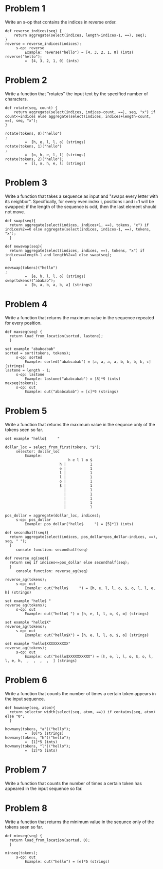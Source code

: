 # Problem 1
Write an s-op that contains the indices in reverse order.

```
def reverse_indices(seq) {
    return aggregate(select(indices, length-indices-1, ==), seq);
}
reverse = reverse_indices(indices);
     s-op: reverse
         Example: reverse("hello") = [4, 3, 2, 1, 0] (ints)
reverse("hello");
         =  [4, 3, 2, 1, 0] (ints)
```

# Problem 2
Write a function that "rotates" the input text by the specified number of characters.

```
def rotate(seq, count) {
    return aggregate(select(indices, indices-count, ==), seq, "x") if count<=indices else aggregate(select(indices, indices+length-count, ==), seq, "x");
}

rotate(tokens, 0)("hello")
;
         =  [h, e, l, l, o] (strings)
rotate(tokens, 1)("hello")
;
         =  [o, h, e, l, l] (strings)
rotate(tokens, 2)("hello");
         =  [l, o, h, e, l] (strings)
```

# Problem 3
Write a function that takes a sequence as input and "swaps every letter with its neighbor". Specifically, for every even index i, positions i and i+1 will be swapped; if the length of the sequence is odd, then the last element should not move.

```
def swap(seq){
  return aggregate(select(indices, indices+1, ==), tokens, "x") if indices%2==0 else aggregate(select(indices, indices-1, ==), tokens, "x");
  }

def newswap(seq){
  return aggregate(select(indices, indices, ==), tokens, "x") if indices==length-1 and length%2==1 else swap(seq);
  }

newswap(tokens)("hello")
;
         =  [e, h, l, l, o] (strings)
swap(tokens)("ababab");
         =  [b, a, b, a, b, a] (strings)
```

# Problem 4
Write a function that returns the maximum value in the sequence repeated for every position.

```
def maxseq(seq) {
  return load_from_location(sorted, lastone);
  }

set example "ababcabab"
sorted = sort(tokens, tokens);
     s-op: sorted
         Example: sorted("ababcabab") = [a, a, a, a, b, b, b, b, c] (strings)
lastone = length - 1;
     s-op: lastone
         Example: lastone("ababcabab") = [8]*9 (ints)
maxseq(tokens);
     s-op: out
         Example: out("ababcabab") = [c]*9 (strings)
```

# Problem 5
Write a function that returns the maximum value in the sequnce only of the tokens seen so far.

```
set example "hello$     "

dollar_loc = select_from_first(tokens, "$");
     selector: dollar_loc
         Example:
                             h e l l o $
                         h |           1
                         e |           1
                         l |           1
                         l |           1
                         o |           1
                         $ |           1
                           |           1
                           |           1
                           |           1
                           |           1
                           |           1

pos_dollar = aggregate(dollar_loc, indices);
     s-op: pos_dollar
         Example: pos_dollar("hello$     ") = [5]*11 (ints)

def secondhalf(seq){
  return aggregate(select(indices, pos_dollar+pos_dollar-indices, ==), seq, " ");
  }
     console function: secondhalf(seq)

def reverse_ag(seq){
  return seq if indices<=pos_dollar else secondhalf(seq);
  }
     console function: reverse_ag(seq)

reverse_ag(tokens);
     s-op: out
         Example: out("hello$     ") = [h, e, l, l, o, $, o, l, l, e, h] (strings)

set example "hello$ "
reverse_ag(tokens);
     s-op: out
         Example: out("hello$ ") = [h, e, l, l, o, $, o] (strings)

set example "hello$X"
reverse_ag(tokens);
     s-op: out
         Example: out("hello$X") = [h, e, l, l, o, $, o] (strings)

set example "hello$XXXXXXXXXX"
reverse_ag(tokens);
     s-op: out
         Example: out("hello$XXXXXXXXXX") = [h, e, l, l, o, $, o, l, l, e, h,  ,  ,  ,  ,  ] (strings)
```

# Problem 6
Write a function that counts the number of times a certain token appears in the input sequence.

```
def howmany(seq, atom){
  return selector_width(select(seq, atom, ==)) if contains(seq, atom) else "0";
  }

howmany(tokens, "a")("hello");
         =  [0]*5 (strings)
howmany(tokens, "h")("hello");
         =  [1]*5 (ints)
howmany(tokens, "l")("hello");
         =  [2]*5 (ints)
```

# Problem 7
Write a function that counts the number of times a certain token has appeared in the input sequence so far.


# Problem 8
Write a function that returns the minimum value in the sequnce only of the tokens seen so far.

```
def minseq(seq) {
  return load_from_location(sorted, 0);
  }

minseq(tokens);
     s-op: out
         Example: out("hello") = [e]*5 (strings)
```
